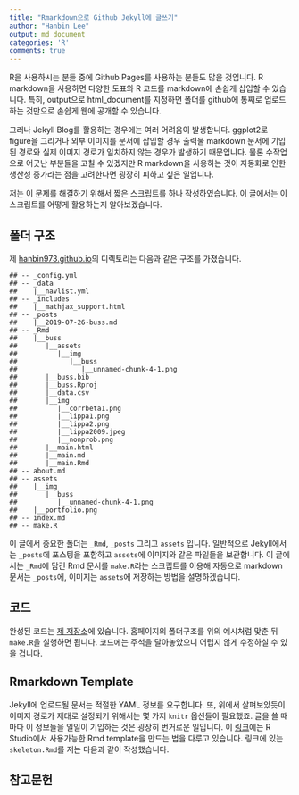 ```yaml
---
title: "Rmarkdown으로 Github Jekyll에 글쓰기"
author: "Hanbin Lee"
output: md_document
categories: 'R'
comments: true
---
```


R을 사용하시는 분들 중에 Github Pages를 사용하는 분들도 많을 것입니다. R
markdown을 사용하면 다양한 도표와 R 코드를 markdown에 손쉽게 삽입할 수
있습니다. 특히, output으로 html\_document를 지정하면 폴더를 github에
통째로 업로드 하는 것만으로 손쉽게 웹에 공개할 수 있습니다.

그러나 Jekyll Blog를 활용하는 경우에는 여러 어려움이 발생합니다.
ggplot2로 figure을 그리거나 외부 이미지를 문서에 삽입할 경우 출력물
markdown 문서에 기입된 경로와 실제 이미지 경로가 일치하지 않는 경우가
발생하기 때문입니다. 물론 수작업으로 어긋난 부분들을 고칠 수 있겠지만 R
markdown을 사용하는 것이 자동화로 인한 생산성 증가라는 점을 고려한다면
굉장히 피하고 싶은 일입니다.

저는 이 문제를 해결하기 위해서 짧은 스크립트를 하나 작성하였습니다. 이
글에서는 이 스크립트를 어떻게 활용하는지 알아보겠습니다.

폴더 구조
---------

제 [hanbin973.github.io](https://hanbin973.github.io)의 디렉토리는
다음과 같은 구조를 가졌습니다.

    ## -- _config.yml
    ## -- _data
    ##    |__navlist.yml
    ## -- _includes
    ##    |__mathjax_support.html
    ## -- _posts
    ##    |__2019-07-26-buss.md
    ## -- _Rmd
    ##    |__buss
    ##       |__assets
    ##          |__img
    ##             |__buss
    ##                |__unnamed-chunk-4-1.png
    ##       |__buss.bib
    ##       |__buss.Rproj
    ##       |__data.csv
    ##       |__img
    ##          |__corrbeta1.png
    ##          |__lippa1.png
    ##          |__lippa2.png
    ##          |__lippa2009.jpeg
    ##          |__nonprob.png
    ##       |__main.html
    ##       |__main.md
    ##       |__main.Rmd
    ## -- about.md
    ## -- assets
    ##    |__img
    ##       |__buss
    ##          |__unnamed-chunk-4-1.png
    ##    |__portfolio.png
    ## -- index.md
    ## -- make.R

이 글에서 중요한 폴더는 `_Rmd`, `_posts` 그리고 `assets` 입니다.
일반적으로 Jekyll에서는 `_posts`에 포스팅을 포함하고 `assets`에 이미지와
같은 파일들을 보관합니다. 이 글에서는 `_Rmd`에 담긴 Rmd 문서를
`make.R`라는 스크립트를 이용해 자동으로 markdown 문서는 `_posts`에,
이미지는 `assets`에 저장하는 방법을 설명하겠습니다.

코드
----

완성된 코드는 [제 저장소](https://github.com/hanbin973/githubRmd)에
있습니다. 홈페이지의 폴더구조를 위의 예시처럼 맞춘 뒤 `make.R`을
실행하면 됩니다. 코드에는 주석을 달아놓았으니 어렵지 않게 수정하실 수
있을 겁니다.

Rmarkdown Template
------------------

Jekyll에 업로드될 문서는 적절한 YAML 정보를 요구합니다. 또, 위에서
살펴보았듯이 이미지 경로가 제대로 설정되기 위해서는 몇 가지 `knitr`
옵션들이 필요했죠. 글을 쓸 때마다 이 정보들을 일일이 기입하는 것은
굉장히 번거로운 일입니다. 이
[링크](http://ismayc.github.io/ecots2k16/template_pkg/)에는 R Studio에서
사용가능한 Rmd template을 만드는 법을 다루고 있습니다. 링크에 있는
`skeleton.Rmd`를 저는 다음과 같이 작성했습니다.

<script src="http://gist-it.appspot.com/http://github.com/hanbin973/githubRmd/blob/master/skeleton.Rmd"></script>
참고문헌
--------
